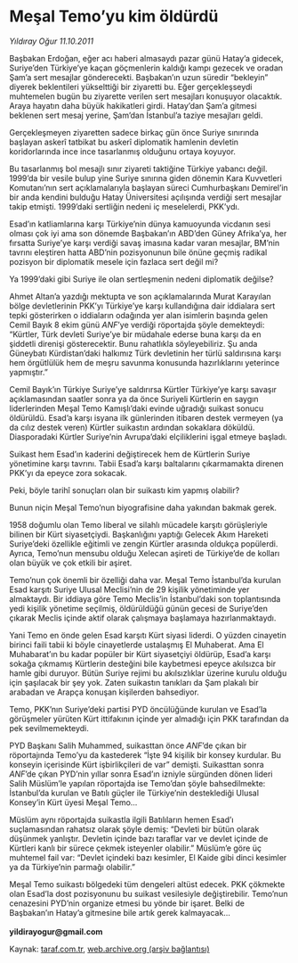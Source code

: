 # Meşal Temo’yu kim öldürdü

*Yıldıray Oğur 11.10.2011*

<div class="yazi"><p>Başbakan Erdoğan, eğer acı haberi almasaydı pazar günü Hatay’a gidecek, Suriye’den Türkiye’ye kaçan göçmenlerin kaldığı kampı gezecek ve oradan Şam’a sert mesajlar gönderecekti. Başbakan’ın uzun süredir “bekleyin” diyerek beklentileri yükselttiği bir ziyaretti bu. Eğer gerçekleşseydi muhtemelen bugün bu ziyarette verilen sert mesajları konuşuyor olacaktık. Araya hayatın daha büyük hakikatleri girdi. Hatay’dan Şam’a gitmesi beklenen sert mesaj yerine, Şam’dan İstanbul’a taziye mesajları geldi.</p>
<p>Gerçekleşmeyen ziyaretten sadece birkaç gün önce Suriye sınırında başlayan askerî tatbikat bu askerî diplomatik hamlenin devletin koridorlarında ince ince tasarlanmış olduğunu ortaya koyuyor. </p>
<p>Bu tasarlanmış bol mesajlı sınır ziyareti taktiğine Türkiye yabancı değil. 1999’da bir vesile bulup yine Suriye sınırına giden dönemin Kara Kuvvetleri Komutanı’nın sert açıklamalarıyla başlayan süreci Cumhurbaşkanı Demirel’in bir anda kendini bulduğu Hatay Üniversitesi açılışında verdiği sert mesajlar takip etmişti. 1999’daki sertliğin nedeni iç meselelerdi, PKK’ydı. </p>
<p>Esad’ın katliamlarına karşı Türkiye’nin dünya kamuoyunda vicdanın sesi olması çok iyi ama son dönemde Başbakan’ın ABD’den Güney Afrika’ya, her fırsatta Suriye’ye karşı verdiği savaş imasına kadar varan mesajlar, BM’nin tavrını eleştiren hatta ABD’nin pozisyonunun bile önüne geçmiş radikal pozisyon bir diplomatik mesele için fazlaca sert değil mi? </p>
<p>Ya 1999’daki gibi Suriye ile olan sertleşmenin nedeni diplomatik değilse? </p>
<p>Ahmet Altan’a yazdığı mektupta ve son açıklamalarında Murat Karayılan bölge devletlerinin PKK’yı Türkiye’ye karşı kullandığına dair iddialara sert tepki gösterirken o iddiaların odağında yer alan isimlerin başında gelen Cemil Bayık 8 ekim günü <i>ANF</i>’ye verdiği röportajda şöyle demekteydi: “Kürtler, Türk devleti Suriye’ye bir müdahale ederse buna karşı da en şiddetli direnişi gösterecektir. Bunu rahatlıkla söyleyebiliriz. Şu anda Güneybatı Kürdistan’daki halkımız Türk devletinin her türlü saldırısına karşı hem örgütlülük hem de meşru savunma konusunda hazırlıklarını yeterince yapmıştır.”</p>
<p>Cemil Bayık’ın Türkiye Suriye’ye saldırırsa Kürtler Türkiye’ye karşı savaşır açıklamasından saatler sonra ya da önce Suriyeli Kürtlerin en saygın liderlerinden Meşal Temo Kamışlı’daki evinde uğradığı suikast sonucu öldürüldü. Esad’a karşı isyana ilk günlerinden itibaren destek vermeyen (ya da cılız destek veren) Kürtler suikastın ardından sokaklara döküldü. Diasporadaki Kürtler Suriye’nin Avrupa’daki elçiliklerini işgal etmeye başladı.</p>
<p>Suikast hem Esad’ın kaderini değiştirecek hem de Kürtlerin Suriye yönetimine karşı tavrını. Tabii Esad’a karşı baltalarını çıkarmamakta direnen PKK’yı da epeyce zora sokacak. </p>
<p>Peki, böyle tarihî sonuçları olan bir suikastı kim yapmış olabilir?</p>
<p>Bunun niçin Meşal Temo’nun biyografisine daha yakından bakmak gerek. </p>
<p>1958 doğumlu olan Temo liberal ve silahlı mücadele karşıtı görüşleriyle bilinen bir Kürt siyasetçiydi. Başkanlığını yaptığı Gelecek Akım Hareketi Suriye’deki özellikle eğitimli ve zengin Kürtler arasında oldukça popülerdi. Ayrıca, Temo’nun mensubu olduğu Xelecan aşireti de Türkiye’de de kolları olan büyük ve çok etkili bir aşiret. </p>
<p>Temo’nun çok önemli bir özelliği daha var. Meşal Temo İstanbul’da kurulan Esad karşıtı Suriye Ulusal Meclisi’nin de 29 kişilik yönetiminde yer almaktaydı. Bir iddiaya göre Temo Meclis’in İstanbul’daki son toplantısında yedi kişilik yönetime seçilmiş, öldürüldüğü günün gecesi de Suriye’den çıkarak Meclis içinde aktif olarak çalışmaya başlamaya hazırlanmaktaydı.</p>
<p>Yani Temo en önde gelen Esad karşıtı Kürt siyasi liderdi. O yüzden cinayetin birinci faili tabii ki böyle cinayetlerde ustalaşmış El Muhaberat. Ama El Muhabarat’ın bu kadar popüler bir Kürt siyasetçiyi öldürüp, Esad’a karşı sokağa çıkmamış Kürtlerin desteğini bile kaybetmesi epeyce akılsızca bir hamle gibi duruyor. Bütün Suriye rejimi bu akılsızlıklar üzerine kurulu olduğu için şaşılacak bir şey yok. Zaten suikastın tanıkları da Şam plakalı bir arabadan ve Arapça konuşan kişilerden bahsediyor.</p>
<p>Temo, PKK’nın Suriye’deki partisi PYD öncülüğünde kurulan ve Esad’la görüşmeler yürüten Kürt ittifakının içinde yer almadığı için PKK tarafından da pek sevilmemekteydi. </p>
<p>PYD Başkanı Salih Muhammed, suikasttan önce <i>ANF</i>’de çıkan bir röportajında Temo’yu da kastederek “İşte 94 kişilik bir konsey kurdular. Bu konseyin içerisinde Kürt işbirlikçileri de var” demişti. Suikasttan sonra <i>ANF</i>’de çıkan PYD’nin yıllar sonra Esad’ın izniyle sürgünden dönen lideri Salih Müslüm’le yapılan röportajda ise Temo’dan şöyle bahsedilmekte: İstanbul’da kurulan ve Batılı güçler ile Türkiye’nin desteklediği Ulusal Konsey’in Kürt üyesi Meşal Temo...</p>
<p>Müslüm aynı röportajda suikastla ilgili Batılıların hemen Esad’ı suçlamasından rahatsız olarak şöyle demiş: “Devleti bir bütün olarak düşünmek yanlıştır. Devletin içinde bazı taraflar var ve devlet içinde de Kürtleri kanlı bir sürece çekmek isteyenler olabilir.” Müslüm’e göre üç muhtemel fail var: “Devlet içindeki bazı kesimler, El Kaide gibi dinci kesimler ya da Türkiye’nin parmağı olabilir.”</p>
<p>Meşal Temo suikastı bölgedeki tüm dengeleri altüst edecek. PKK çökmekte olan Esad’la dost pozisyonunu bu suikast vesilesiyle değiştirebilir. Temo’nun cenazesini PYD’nin organize etmesi bu yönde bir işaret. Belki de Başbakan’ın Hatay’a gitmesine bile artık gerek kalmayacak...<br/><br/><b>yildirayogur@gmail.com</b></p>
</div>

Kaynak: [taraf.com.tr](http://www.taraf.com.tr/yildiray-ogur/makale-mesal-temo-yu-kim-oldurdu.htm), [web.archive.org (arşiv bağlantısı)](http://web.archive.org/web/20130709190230/http://www.taraf.com.tr/yildiray-ogur/makale-mesal-temo-yu-kim-oldurdu.htm)
